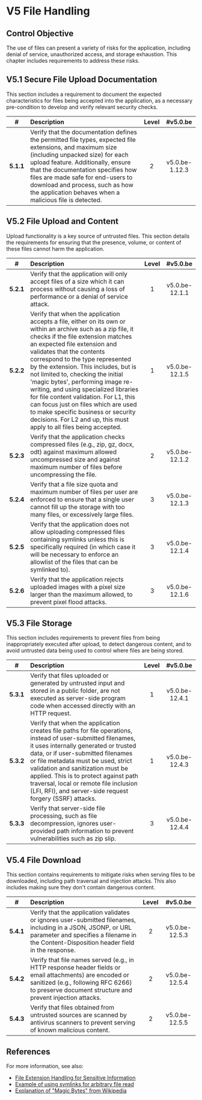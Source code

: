 # V5 File Handling

## Control Objective

The use of files can present a variety of risks for the application, including denial of service, unauthorized access, and storage exhaustion. This chapter includes requirements to address these risks.

## V5.1 Secure File Upload Documentation

This section includes a requirement to document the expected characteristics for files being accepted into the application, as a necessary pre-condition to develop and verify relevant security checks.

| # | Description | Level | #v5.0.be |
| :---: | :--- | :---: | :---: |
| **5.1.1** | Verify that the documentation defines the permitted file types, expected file extensions, and maximum size (including unpacked size) for each upload feature. Additionally, ensure that the documentation specifies how files are made safe for end-users to download and process, such as how the application behaves when a malicious file is detected. | 2 | v5.0.be-1.12.3 |

## V5.2 File Upload and Content

Upload functionality is a key source of untrusted files. This section details the requirements for ensuring that the presence, volume, or content of these files cannot harm the application.

| # | Description | Level | #v5.0.be |
| :---: | :--- | :---: | :---: |
| **5.2.1** | Verify that the application will only accept files of a size which it can process without causing a loss of performance or a denial of service attack. | 1 | v5.0.be-12.1.1 |
| **5.2.2** | Verify that when the application accepts a file, either on its own or within an archive such as a zip file, it checks if the file extension matches an expected file extension and validates that the contents correspond to the type represented by the extension. This includes, but is not limited to, checking the initial 'magic bytes', performing image re-writing, and using specialized libraries for file content validation. For L1, this can focus just on files which are used to make specific business or security decisions. For L2 and up, this must apply to all files being accepted. | 1 | v5.0.be-12.1.5 |
| **5.2.3** | Verify that the application checks compressed files (e.g., zip, gz, docx, odt) against maximum allowed uncompressed size and against maximum number of files before uncompressing the file. | 2 | v5.0.be-12.1.2 |
| **5.2.4** | Verify that a file size quota and maximum number of files per user are enforced to ensure that a single user cannot fill up the storage with too many files, or excessively large files. | 3 | v5.0.be-12.1.3 |
| **5.2.5** | Verify that the application does not allow uploading compressed files containing symlinks unless this is specifically required (in which case it will be necessary to enforce an allowlist of the files that can be symlinked to). | 3 | v5.0.be-12.1.4 |
| **5.2.6** | Verify that the application rejects uploaded images with a pixel size larger than the maximum allowed, to prevent pixel flood attacks. | 3 | v5.0.be-12.1.6 |

## V5.3 File Storage

This section includes requirements to prevent files from being inappropriately executed after upload, to detect dangerous content, and to avoid untrusted data being used to control where files are being stored.

| # | Description | Level | #v5.0.be |
| :---: | :--- | :---: | :---: |
| **5.3.1** | Verify that files uploaded or generated by untrusted input and stored in a public folder, are not executed as server-side program code when accessed directly with an HTTP request. | 1 | v5.0.be-12.4.1 |
| **5.3.2** | Verify that when the application creates file paths for file operations, instead of user-submitted filenames, it uses internally generated or trusted data, or if user-submitted filenames or file metadata must be used, strict validation and sanitization must be applied. This is to protect against path traversal, local or remote file inclusion (LFI, RFI), and server-side request forgery (SSRF) attacks. | 1 | v5.0.be-12.4.3 |
| **5.3.3** | Verify that server-side file processing, such as file decompression, ignores user-provided path information to prevent vulnerabilities such as zip slip. | 3 | v5.0.be-12.4.4 |

## V5.4 File Download

This section contains requirements to mitigate risks when serving files to be downloaded, including path traversal and injection attacks. This also includes making sure they don't contain dangerous content.

| # | Description | Level | #v5.0.be |
| :---: | :--- | :---: | :---: |
| **5.4.1** | Verify that the application validates or ignores user-submitted filenames, including in a JSON, JSONP, or URL parameter and specifies a filename in the Content-Disposition header field in the response. | 2 | v5.0.be-12.5.3 |
| **5.4.2** | Verify that file names served (e.g., in HTTP response header fields or email attachments) are encoded or sanitized (e.g., following RFC 6266) to preserve document structure and prevent injection attacks. | 2 | v5.0.be-12.5.4 |
| **5.4.3** | Verify that files obtained from untrusted sources are scanned by antivirus scanners to prevent serving of known malicious content. | 2 | v5.0.be-12.5.5 |

## References

For more information, see also:

* [File Extension Handling for Sensitive Information](https://owasp.org/www-community/vulnerabilities/Unrestricted_File_Upload)
* [Example of using symlinks for arbitrary file read](https://hackerone.com/reports/1439593)
* [Explanation of "Magic Bytes" from Wikipedia](https://en.wikipedia.org/wiki/List_of_file_signatures)
